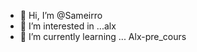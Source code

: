 - 👋 Hi, I’m @Sameirro
- 👀 I’m interested in ...alx
- 🌱 I’m currently learning ... Alx-pre_cours


<!---
Sameirro/Sameirro is a ✨ special ✨ repository because its `README.md` (this file) appears on your GitHub profile.
You can click the Preview link to take a look at your changes.
--->
